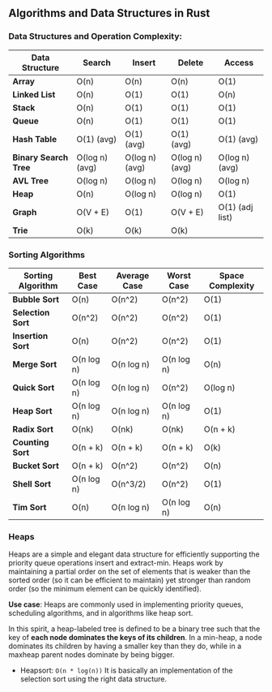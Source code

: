 ## Algorithms and Data Structures in Rust


### Data Structures and Operation Complexity:

| **Data Structure**     | **Search**        | **Insert**        | **Delete**        | **Access**       |
|------------------------|-------------------|-------------------|-------------------|------------------|
| **Array**              | O(n)              | O(n)              | O(n)              | O(1)             |
| **Linked List**        | O(n)              | O(1)              | O(1)              | O(n)             |
| **Stack**              | O(n)              | O(1)              | O(1)              | O(1)             |
| **Queue**              | O(n)              | O(1)              | O(1)              | O(1)             |
| **Hash Table**         | O(1) (avg)        | O(1) (avg)        | O(1) (avg)        | O(1) (avg)       |
| **Binary Search Tree** | O(log n) (avg)    | O(log n) (avg)    | O(log n) (avg)    | O(log n) (avg)   |
| **AVL Tree**           | O(log n)          | O(log n)          | O(log n)          | O(log n)         |
| **Heap**               | O(n)              | O(log n)          | O(log n)          | O(1)             |
| **Graph**              | O(V + E)          | O(1)              | O(V + E)          | O(1) (adj list)  |
| **Trie**               | O(k)              | O(k)              | O(k)   

### Sorting Algorithms

| **Sorting Algorithm**      | **Best Case**     | **Average Case**   | **Worst Case**    | **Space Complexity** |
|----------------------------|-------------------|--------------------|-------------------|----------------------|
| **Bubble Sort**            | O(n)              | O(n^2)             | O(n^2)            | O(1)                 |
| **Selection Sort**         | O(n^2)            | O(n^2)             | O(n^2)            | O(1)                 |
| **Insertion Sort**         | O(n)              | O(n^2)             | O(n^2)            | O(1)                 |
| **Merge Sort**             | O(n log n)        | O(n log n)         | O(n log n)        | O(n)                 |
| **Quick Sort**             | O(n log n)        | O(n log n)         | O(n^2)            | O(log n)             |
| **Heap Sort**              | O(n log n)        | O(n log n)         | O(n log n)        | O(1)                 |
| **Radix Sort**             | O(nk)             | O(nk)              | O(nk)             | O(n + k)             |
| **Counting Sort**          | O(n + k)          | O(n + k)           | O(n + k)          | O(k)                 |
| **Bucket Sort**            | O(n + k)          | O(n^2)             | O(n^2)            | O(n)                 |
| **Shell Sort**             | O(n log n)        | O(n^3/2)           | O(n^2)            | O(1)                 |
| **Tim Sort**               | O(n)              | O(n log n)         | O(n log n)        | O(n)                 |


### Heaps
Heaps are a simple and elegant data structure for efficiently supporting the 
priority queue operations insert and extract-min. Heaps work by maintaining a
partial order on the set of elements that is weaker than the sorted order (so it
can be efficient to maintain) yet stronger than random order (so the minimum
element can be quickly identified).

**Use case**: Heaps are commonly used in implementing priority queues, scheduling algorithms, and in algorithms like heap sort.

In this spirit, a heap-labeled tree is defined to be a binary tree such that
the key of **each node dominates the keys of its children**. In a min-heap, a node
dominates its children by having a smaller key than they do, while in a maxheap
parent nodes dominate by being bigger.

- Heapsort:
`O(n * log(n))`
It is basically an implementation of the selection sort using the right data structure.  



